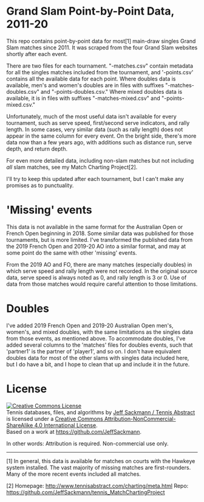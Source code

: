 # Grand Slam Point-by-Point Data, 2011-20

This repo contains point-by-point data for most[1] main-draw singles Grand Slam matches since 2011. It was scraped from the four Grand Slam websites shortly after each event.

There are two files for each tournament. "-matches.csv" contain metadata for all the singles matches included from the tournament, and '-points.csv' contains all the available data for each point. Where doubles data is available, men's and women's doubles are in files with suffixes "-matches-doubles.csv" and "-points-doubles.csv." Where mixed doubles data is available, it is in files with suffixes "-matches-mixed.csv" and "-points-mixed.csv."

Unfortunately, much of the most useful data isn't available for every tournament, such as serve speed, first/second serve indicators, and rally length. In some cases, very similar data (such as rally length) does not appear in the same column for every event. On the bright side, there's more data now than a few years ago, with additions such as distance run, serve depth, and return depth.

For even more detailed data, including non-slam matches but not including *all* slam matches, see my Match Charting Project[2].

I'll try to keep this updated after each tournament, but I can't make any promises as to punctuality.

# 'Missing' events

This data is not available in the same format for the Australian Open or French Open beginning in 2018. Some similar data was published for those tournaments, but is more limited. I've transformed the published data from the 2019 French Open and 2019-20 AO into a similar format, and may at some point do the same with other 'missing' events.

From the 2019 AO and FO, there are many matches (especially doubles) in which serve speed and rally length were not recorded. In the original source data, serve speed is always noted as 0, and rally length is 3 or 0. Use of data from those matches would require careful attention to those limitations.

# Doubles

I've added 2019 French Open and 2019-20 Australian Open men's, women's, and mixed doubles, with the same limitations as the singles data from those events, as mentioned above. To accommodate doubles, I've added several columns to the 'matches' files for doubles events, such that 'partner1' is the partner of 'player1', and so on. I don't have equivalent doubles data for most of the other slams with singles data included here, but I do have a bit, and I hope to clean that up and include it in the future.

# License

<a rel="license" href="http://creativecommons.org/licenses/by-nc-sa/4.0/"><img alt="Creative Commons License" style="border-width:0" src="https://i.creativecommons.org/l/by-nc-sa/4.0/88x31.png" /></a><br /><span xmlns:dct="http://purl.org/dc/terms/" href="http://purl.org/dc/dcmitype/Dataset" property="dct:title" rel="dct:type">Tennis databases, files, and algorithms</span> by <a xmlns:cc="http://creativecommons.org/ns#" href="http://www.tennisabstract.com/" property="cc:attributionName" rel="cc:attributionURL">Jeff Sackmann / Tennis Abstract</a> is licensed under a <a rel="license" href="http://creativecommons.org/licenses/by-nc-sa/4.0/">Creative Commons Attribution-NonCommercial-ShareAlike 4.0 International License</a>.<br />Based on a work at <a xmlns:dct="http://purl.org/dc/terms/" href="https://github.com/JeffSackmann" rel="dct:source">https://github.com/JeffSackmann</a>.

In other words: Attribution is required. Non-commercial use only.

---

[1] In general, this data is available for matches on courts with the Hawkeye system installed. The vast majority of missing matches are first-rounders. Many of the more recent events included all matches.

[2] Homepage: http://www.tennisabstract.com/charting/meta.html
Repo: https://github.com/JeffSackmann/tennis_MatchChartingProject
